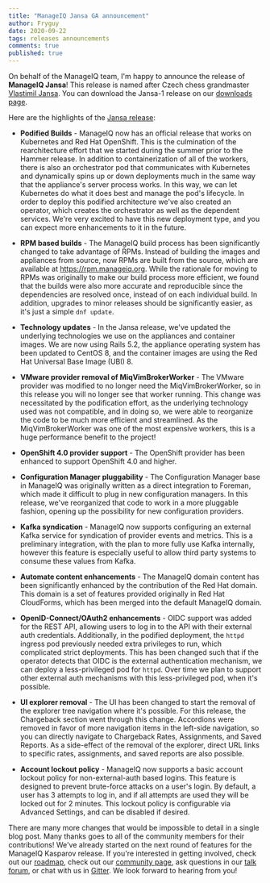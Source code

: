 ```yaml
---
title: "ManageIQ Jansa GA announcement"
author: Fryguy
date: 2020-09-22
tags: releases announcements
comments: true
published: true
---
```


On behalf of the ManageIQ team, I'm happy to announce the release of **ManageIQ Jansa**!  This release is named after Czech chess grandmaster [Vlastimil Jansa](https://en.wikipedia.org/wiki/Vlastimil_Jansa).  You can download the Jansa-1 release on our [downloads page](/downloads).

Here are the highlights of the [Jansa release](https://github.com/orgs/ManageIQ/projects/13#column-7337345):

* **Podified Builds** - ManageIQ now has an official release that works on Kubernetes and Red Hat OpenShift.  This is the culmination of the rearchitecture effort that we started during the summer prior to the Hammer release.  In addition to containerization of all of the workers, there is also an orchestrator pod that communicates with Kubernetes and dynamically spins up or down deployments much in the same way that the appliance's server process works.  In this way, we can let Kubernetes do what it does best and manage the pod's lifecycle.  In order to deploy this podified architecture we've also created an operator, which creates the orchestrator as well as the dependent services.  We're very excited to have this new deployment type, and you can expect more enhancements to it in the future.

* **RPM based builds** - The ManageIQ build process has been significantly changed to take advantage of RPMs.  Instead of building the images and appliances from source, now RPMs are built from the source, which are available at https://rpm.manageiq.org.  While the rationale for moving to RPMs was originally to make our build process more efficient, we found that the builds were also more accurate and reproducible since the dependencies are resolved once, instead of on each individual build.  In addition, upgrades to minor releases should be significantly easier, as it's just a simple `dnf update`.

* **Technology updates** - In the Jansa release, we've updated the underlying technologies we use on the appliances and container images.  We are now using Rails 5.2, the appliance operating system has been updated to CentOS 8, and the container images are using the Red Hat Universal Base Image (UBI) 8.

* **VMware provider removal of MiqVimBrokerWorker** - The VMware provider was modified to no longer need the MiqVimBrokerWorker, so in this release you will no longer see that worker running.  This change was necessitated by the podification effort, as the underlying technology used was not compatible, and in doing so, we were able to reorganize the code to be much more efficient and streamlined.  As the MiqVimBrokerWorker was one of the most expensive workers, this is a huge performance benefit to the project!

* **OpenShift 4.0 provider support** - The OpenShift provider has been enhanced to support OpenShift 4.0 and higher.

* **Configuration Manager pluggability** - The Configuration Manager base in ManageIQ was originally written as a direct integration to Foreman, which made it difficult to plug in new configuration managers.  In this release, we've reorganized that code to work in a more pluggable fashion, opening up the possibility for new configuration providers.

* **Kafka syndication** - ManageIQ now supports configuring an external Kafka service for syndication of provider events and metrics.  This is a preliminary integration, with the plan to more fully use Kafka internally, however this feature is especially useful to allow third party systems to consume these values from Kafka.

* **Automate content enhancements** - The ManageIQ domain content has been significantly enhanced by the contribution of the Red Hat domain.  This domain is a set of features provided originally in Red Hat CloudForms, which has been merged into the default ManageIQ domain.

* **OpenID-Connect/OAuth2 enhancements** - OIDC support was added for the REST API, allowing users to log in to the API with their external auth credentials.  Additionally, in the podified deployment, the `httpd` ingress pod previously needed extra privileges to run, which complicated strict deployments.  This has been changed such that if the operator detects that OIDC is the external authentication mechanism, we can deploy a less-privileged pod for `httpd`.  Over time we plan to support other external auth mechanisms with this less-privileged pod, when it's possible.

* **UI explorer removal** - The UI has been changed to start the removal of the explorer tree navigation where it's possible.  For this release, the Chargeback section went through this change.  Accordions were removed in favor of more navigation items in the left-side navigation, so you can directly navigate to Chargeback Rates, Assignments, and Saved Reports.  As a side-effect of the removal of the explorer, direct URL links to specific rates, assignments, and saved reports are also possible.

* **Account lockout policy** - ManageIQ now supports a basic account lockout policy for non-external-auth based logins.  This feature is designed to prevent brute-force attacks on a user's login.  By default, a user has 3 attempts to log in, and if all attempts are used they will be locked out for 2 minutes.  This lockout policy is configurable via Advanced Settings, and can be disabled if desired.

There are many more changes that would be impossible to detail in a single blog post.  Many thanks goes to all of the community members for their contributions!  We've already started on the next round of features for the ManageIQ Kasparov release.  If you're interested in getting involved, check out our [roadmap](/roadmap), check out our [community page](/community), ask questions in our [talk forum](https://talk.manageiq.org), or chat with us in [Gitter](https://gitter.im/ManageIQ/manageiq).  We look forward to hearing from you!
